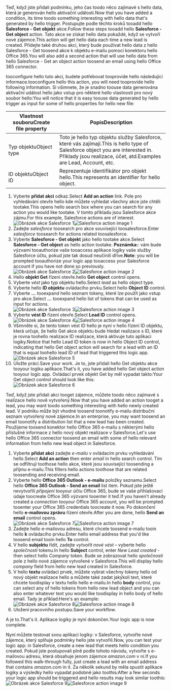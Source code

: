 <span data-ttu-id="83688-101">Teď, když jste přidali podmínku, jeho čas toodo něco zajímavé s hello data, která je generován hello aktivační události.</span><span class="sxs-lookup"><span data-stu-id="83688-101">Now that you have added a condition, its time toodo something interesting with hello data that's generated by hello trigger.</span></span> <span data-ttu-id="83688-102">Postupujte podle těchto kroků tooadd hello **Salesforce - Get objekt** akce.</span><span class="sxs-lookup"><span data-stu-id="83688-102">Follow these steps tooadd hello **Salesforce - Get object** action.</span></span> <span data-ttu-id="83688-103">Tato akce se získat hello data pokaždé, když se vytvoří nové zájemce.</span><span class="sxs-lookup"><span data-stu-id="83688-103">This action will get hello data each time a new lead is created.</span></span> <span data-ttu-id="83688-104">Přidejte také druhou akci, který bude používat hello data z hello Salesforce - Get toosend akce k objektu e-mailu pomocí konektoru hello Office 365.</span><span class="sxs-lookup"><span data-stu-id="83688-104">You will also add a second action that will use hello data from hello Salesforce - Get an object action toosend an email using hello Office 365 connector.</span></span>  

<span data-ttu-id="83688-105">tooconfigure hello tuto akci, budete potřebovat tooprovide hello následující informace.</span><span class="sxs-lookup"><span data-stu-id="83688-105">tooconfigure hello this action, you will need tooprovide hello following information.</span></span> <span data-ttu-id="83688-106">Si všimnete, že je snadno toouse data generována aktivační událost hello jako vstup pro některé hello vlastnosti pro nový soubor hello:</span><span class="sxs-lookup"><span data-stu-id="83688-106">You will notice that it is easy toouse data generated by hello trigger as input for some of hello properties for hello new file:</span></span>

| <span data-ttu-id="83688-107">Vlastnost souboru</span><span class="sxs-lookup"><span data-stu-id="83688-107">Create file property</span></span> | <span data-ttu-id="83688-108">Popis</span><span class="sxs-lookup"><span data-stu-id="83688-108">Description</span></span> |
| --- | --- |
| <span data-ttu-id="83688-109">Typ objektu</span><span class="sxs-lookup"><span data-stu-id="83688-109">Object type</span></span> |<span data-ttu-id="83688-110">Toto je hello typ objektu služby Salesforce, které vás zajímají.</span><span class="sxs-lookup"><span data-stu-id="83688-110">This is hello type of Salesforce object you are interested in.</span></span> <span data-ttu-id="83688-111">Příklady jsou realizace, účet, atd.</span><span class="sxs-lookup"><span data-stu-id="83688-111">Examples are Lead, Account, etc.</span></span> |
| <span data-ttu-id="83688-112">ID objektu</span><span class="sxs-lookup"><span data-stu-id="83688-112">Object ID</span></span> |<span data-ttu-id="83688-113">Reprezentuje identifikátor pro objekt hello.</span><span class="sxs-lookup"><span data-stu-id="83688-113">This represents an identifier for hello object.</span></span> |

1. <span data-ttu-id="83688-114">Vyberte **přidat akci** odkaz.</span><span class="sxs-lookup"><span data-stu-id="83688-114">Select **Add an action** link.</span></span> <span data-ttu-id="83688-115">Pole pro vyhledávání otevře hello kde můžete vyhledat všechny akce jste chtěli tootake.</span><span class="sxs-lookup"><span data-stu-id="83688-115">This opens hello search box where you can search for any action you would like tootake.</span></span> <span data-ttu-id="83688-116">V tomto příkladu jsou Salesforce akce zájmu.</span><span class="sxs-lookup"><span data-stu-id="83688-116">For this example, Salesforce actions are of interest.</span></span>      
   <span data-ttu-id="83688-117">![Obrázek akce Salesforce 1](./media/connectors-create-api-salesforce/action-1.png)</span><span class="sxs-lookup"><span data-stu-id="83688-117">![Salesforce action image 1](./media/connectors-create-api-salesforce/action-1.png)</span></span>  
2. <span data-ttu-id="83688-118">Zadejte *salesforce* toosearch pro akce související toosalesforce.</span><span class="sxs-lookup"><span data-stu-id="83688-118">Enter *salesforce* toosearch for actions related toosalesforce.</span></span>
3. <span data-ttu-id="83688-119">Vyberte **Salesforce - Get objekt** jako hello tootake akce.</span><span class="sxs-lookup"><span data-stu-id="83688-119">Select **Salesforce - Get object** as hello action tootake.</span></span>   <span data-ttu-id="83688-120">**Poznámka:**: vám bude výzvami tooauthorize vaše tooaccess aplikace logiky vaše služby Salesforce účtu, pokud jste tak dosud neučinili dříve.</span><span class="sxs-lookup"><span data-stu-id="83688-120">**Note**: you will be prompted tooauthorize your logic app tooaccess your Salesforce account if you have not done so previously.</span></span>    
   <span data-ttu-id="83688-121">![Obrázek akce Salesforce 2](./media/connectors-create-api-salesforce/action-2.png)</span><span class="sxs-lookup"><span data-stu-id="83688-121">![Salesforce action image 2](./media/connectors-create-api-salesforce/action-2.png)</span></span>    
4. <span data-ttu-id="83688-122">Hello **objekt Get** řízení otevře.</span><span class="sxs-lookup"><span data-stu-id="83688-122">hello **Get object** control opens.</span></span>  
5. <span data-ttu-id="83688-123">Vyberte *vést* jako typ objektu hello.</span><span class="sxs-lookup"><span data-stu-id="83688-123">Select *lead* as hello object type.</span></span>
6. <span data-ttu-id="83688-124">Vyberte hello **ID objektu** ovládacího prvku.</span><span class="sxs-lookup"><span data-stu-id="83688-124">Select hello **Object ID** control.</span></span>
7. <span data-ttu-id="83688-125">Vyberte **...**  tooexpand hello seznam tokeny, které lze použít jako vstup pro akce.</span><span class="sxs-lookup"><span data-stu-id="83688-125">Select **...** tooexpand hello list of tokens that can be used as input for actions.</span></span>       
   <span data-ttu-id="83688-126">![Obrázek akce Salesforce 3](./media/connectors-create-api-salesforce/action-3.png)</span><span class="sxs-lookup"><span data-stu-id="83688-126">![Salesforce action image 3](./media/connectors-create-api-salesforce/action-3.png)</span></span>    
8. <span data-ttu-id="83688-127">Vyberte **vést ID** řízení otevře.</span><span class="sxs-lookup"><span data-stu-id="83688-127">Select **Lead ID** control opens.</span></span>   
   <span data-ttu-id="83688-128">![Obrázek akce Salesforce 4](./media/connectors-create-api-salesforce/action-4.png)</span><span class="sxs-lookup"><span data-stu-id="83688-128">![Salesforce action image 4](./media/connectors-create-api-salesforce/action-4.png)</span></span>     
9. <span data-ttu-id="83688-129">Všimněte si, že tento token vést ID hello je nyní v hello řízení ID objektu, která určuje, že hello Get akce objektu bude hledat realizace s ID, které je rovna toohello realizace ID realizace, která aktivuje tuto aplikaci logiky.</span><span class="sxs-lookup"><span data-stu-id="83688-129">Notice that hello Lead ID token is now in hello Object ID control, indicating that hello Get object action will search for a lead with an ID that is equal toohello lead ID of lead that triggered this logic app.</span></span>  
   ![Obrázek akce Salesforce 5](./media/connectors-create-api-salesforce/action-5.png)  
10. <span data-ttu-id="83688-131">Uložte práci.</span><span class="sxs-lookup"><span data-stu-id="83688-131">Save your work.</span></span> <span data-ttu-id="83688-132">Je to, jste přidali hello Get objektu akce tooyour logiku aplikace.</span><span class="sxs-lookup"><span data-stu-id="83688-132">That's it, you have added hello Get object action tooyour logic app.</span></span> <span data-ttu-id="83688-133">Ovládací prvek objekt Get by měl vypadat takto:</span><span class="sxs-lookup"><span data-stu-id="83688-133">Your Get object control should look like this:</span></span>    
    ![Obrázek akce Salesforce 6](./media/connectors-create-api-salesforce/action-6.png)  

<span data-ttu-id="83688-135">Teď, když jste přidali akci tooget zájemce, můžete toodo něco zajímavé s realizace hello nově vytvořený.</span><span class="sxs-lookup"><span data-stu-id="83688-135">Now that you have added an action tooget a lead, you may want toodo something interesting with hello newly created lead.</span></span> <span data-ttu-id="83688-136">V podniku může být vhodné toosend toonotify e-mailu distribuční seznam vytvořený nové zájemce.</span><span class="sxs-lookup"><span data-stu-id="83688-136">In an enterprise, you may want toosend an email toonotify a distribution list that a new lead has been created.</span></span> <span data-ttu-id="83688-137">Použijeme toosend konektor hello Office 365 e-mailu s některými hello příslušné informace z hello nový objekt realizace v Salesforce.</span><span class="sxs-lookup"><span data-stu-id="83688-137">Let's use hello Office 365 connector toosend an email with some of hello relevant information from hello new lead object in Salesforce.</span></span>  

1. <span data-ttu-id="83688-138">Vyberte **přidat akci** zadejte *e-mailu* v ovládacím prvku vyhledávání hello.</span><span class="sxs-lookup"><span data-stu-id="83688-138">Select **Add an action** then enter *email* in hello search control.</span></span> <span data-ttu-id="83688-139">Tím se odfiltrují toothose hello akce, které jsou související toosending a příjmu e-mailu.</span><span class="sxs-lookup"><span data-stu-id="83688-139">This filters hello actions toothose that are related toosending and receiving email.</span></span>  
2. <span data-ttu-id="83688-140">Vyberte hello **Office 365 Outlook - e-mailu** položky seznamu.</span><span class="sxs-lookup"><span data-stu-id="83688-140">Select hello **Office 365 Outlook - Send an email** list item.</span></span> <span data-ttu-id="83688-141">Pokud jste ještě nevytvořili *připojení* tooyour účtu Office 365, bude se vaše přihlašovací údaje toocreate Office 365 výzvami tooenter it teď.</span><span class="sxs-lookup"><span data-stu-id="83688-141">If you haven't already created a *connection* tooyour Office 365 account, you will be prompted tooenter your Office 365 credentials toocreate it now.</span></span> <span data-ttu-id="83688-142">Po dokončení hello **e-mailovou zprávu** řízení otevře.</span><span class="sxs-lookup"><span data-stu-id="83688-142">After you are done, hello **Send an email** control opens.</span></span>        
   <span data-ttu-id="83688-143">![Obrázek akce Salesforce 7](./media/connectors-create-api-salesforce/action-7.png)</span><span class="sxs-lookup"><span data-stu-id="83688-143">![Salesforce action image 7](./media/connectors-create-api-salesforce/action-7.png)</span></span>  
3. <span data-ttu-id="83688-144">Zadejte hello e-mailovou adresu, které chcete toosend e-mailu tooin hello **k** ovládacího prvku.</span><span class="sxs-lookup"><span data-stu-id="83688-144">Enter hello email address that you'd like toosend email tooin hello **To** control.</span></span>
4. <span data-ttu-id="83688-145">V hello **subjektu** řídit, zadejte *vytvořit nové vést* – vyberte hello *společnosti* tokenu.</span><span class="sxs-lookup"><span data-stu-id="83688-145">In hello **Subject** control, enter *New Lead created* - then select hello *Company* token.</span></span> <span data-ttu-id="83688-146">Bude se zobrazovat hello *společnosti* pole z hello nové zájemce vytvořené v Salesforce.</span><span class="sxs-lookup"><span data-stu-id="83688-146">This will display hello *company* field from hello new lead created in Salesforce.</span></span>  
5. <span data-ttu-id="83688-147">V hello **textu** ovládací prvek, můžete vybrat všechny tokeny hello od nový objekt realizace hello a můžete také zadat jakýkoli text, které chcete toodisplay v textu hello hello e-mailu.</span><span class="sxs-lookup"><span data-stu-id="83688-147">In hello **body** control, you can select any of hello tokens from hello new lead object and you can also enter whatever text you would like toodisplay in hello body of hello email.</span></span> <span data-ttu-id="83688-148">Tady je příklad:</span><span class="sxs-lookup"><span data-stu-id="83688-148">Here's an example:</span></span>  
   <span data-ttu-id="83688-149">![Obrázek akce Salesforce 8](./media/connectors-create-api-salesforce/action-8.png)</span><span class="sxs-lookup"><span data-stu-id="83688-149">![Salesforce action image 8](./media/connectors-create-api-salesforce/action-8.png)</span></span>   
6. <span data-ttu-id="83688-150">Uložení pracovního postupu.</span><span class="sxs-lookup"><span data-stu-id="83688-150">Save your workflow.</span></span>  

<span data-ttu-id="83688-151">A je to.</span><span class="sxs-lookup"><span data-stu-id="83688-151">That's it.</span></span> <span data-ttu-id="83688-152">Aplikace logiky je nyní dokončen.</span><span class="sxs-lookup"><span data-stu-id="83688-152">Your logic app is now complete.</span></span>  

<span data-ttu-id="83688-153">Nyní můžete testovat svou aplikaci logiky: v Salesforce, vytvořte nové zájemce, který splňuje podmínky hello jste vytvořili.</span><span class="sxs-lookup"><span data-stu-id="83688-153">Now, you can test your logic app: in Salesforce, create a new lead that meets hello condition you created.</span></span>  <span data-ttu-id="83688-154">Pokud jste postupovali plně podle tohoto návodu, vytvořte s e-mailovou adresu, která obsahuje jenom zájemce *amazon.com* v ní.</span><span class="sxs-lookup"><span data-stu-id="83688-154">If you followed this walk-through fully, just create a lead with an email address that contains *amazon.com* in it.</span></span> <span data-ttu-id="83688-155">Za několik sekund by měla spustit aplikace logiky a výsledky hello vypadat podobně jako toothis:</span><span class="sxs-lookup"><span data-stu-id="83688-155">After a few seconds your logic app should be triggered and hello results may look similar toothis:</span></span>  
<span data-ttu-id="83688-156">![Obrázek akce Salesforce 9](./media/connectors-create-api-salesforce/action-9.png)</span><span class="sxs-lookup"><span data-stu-id="83688-156">![Salesforce action image 9](./media/connectors-create-api-salesforce/action-9.png)</span></span>  


